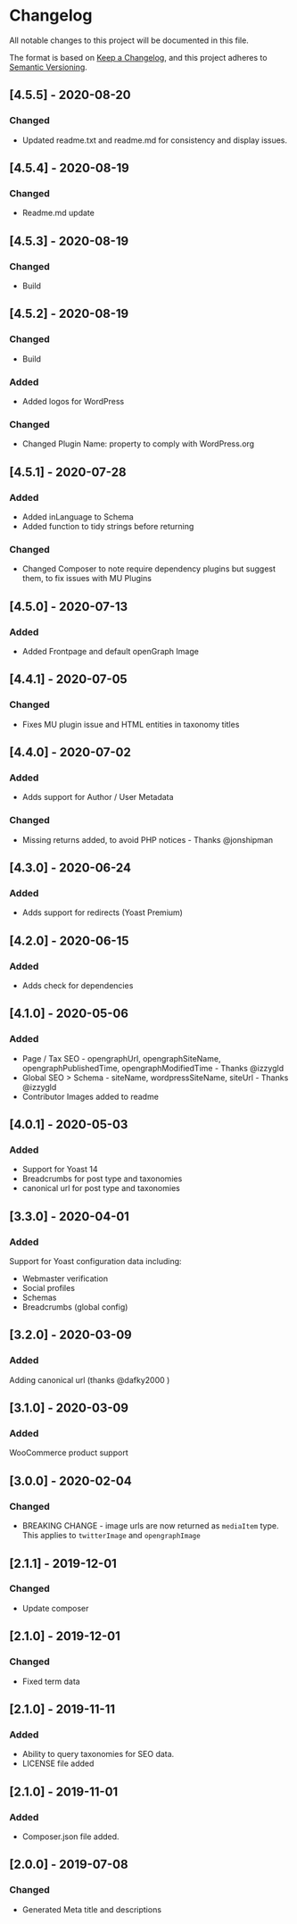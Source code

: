 # Changelog

All notable changes to this project will be documented in this file.

The format is based on [Keep a Changelog](https://keepachangelog.com/en/1.0.0/),
and this project adheres to [Semantic Versioning](https://semver.org/spec/v2.0.0.html).

## [4.5.5] - 2020-08-20

### Changed

- Updated readme.txt and readme.md for consistency and display issues.

## [4.5.4] - 2020-08-19

### Changed

- Readme.md update

## [4.5.3] - 2020-08-19

### Changed

- Build

## [4.5.2] - 2020-08-19

### Changed

- Build

### Added

- Added logos for WordPress

### Changed

- Changed Plugin Name: property to comply with WordPress.org

## [4.5.1] - 2020-07-28

### Added

- Added inLanguage to Schema
- Added function to tidy strings before returning

### Changed

- Changed Composer to note require dependency plugins but suggest them, to fix issues with MU Plugins

## [4.5.0] - 2020-07-13

### Added

- Added Frontpage and default openGraph Image

## [4.4.1] - 2020-07-05

### Changed

- Fixes MU plugin issue and HTML entities in taxonomy titles

## [4.4.0] - 2020-07-02

### Added

- Adds support for Author / User Metadata

### Changed

- Missing returns added, to avoid PHP notices - Thanks @jonshipman

## [4.3.0] - 2020-06-24

### Added

- Adds support for redirects (Yoast Premium)

## [4.2.0] - 2020-06-15

### Added

- Adds check for dependencies

## [4.1.0] - 2020-05-06

### Added

- Page / Tax SEO - opengraphUrl, opengraphSiteName, opengraphPublishedTime, opengraphModifiedTime - Thanks @izzygld
- Global SEO > Schema - siteName, wordpressSiteName, siteUrl - Thanks @izzygld
- Contributor Images added to readme

## [4.0.1] - 2020-05-03

### Added

- Support for Yoast 14
- Breadcrumbs for post type and taxonomies
- canonical url for post type and taxonomies

## [3.3.0] - 2020-04-01

### Added

Support for Yoast configuration data including:

- Webmaster verification
- Social profiles
- Schemas
- Breadcrumbs (global config)

## [3.2.0] - 2020-03-09

### Added

Adding canonical url (thanks @dafky2000 )

## [3.1.0] - 2020-03-09

### Added

WooCommerce product support

## [3.0.0] - 2020-02-04

### Changed

- BREAKING CHANGE - image urls are now returned as `mediaItem` type.
  This applies to `twitterImage` and `opengraphImage`

## [2.1.1] - 2019-12-01

### Changed

- Update composer

## [2.1.0] - 2019-12-01

### Changed

- Fixed term data

## [2.1.0] - 2019-11-11

### Added

- Ability to query taxonomies for SEO data.
- LICENSE file added

## [2.1.0] - 2019-11-01

### Added

- Composer.json file added.

## [2.0.0] - 2019-07-08

### Changed

- Generated Meta title and descriptions
